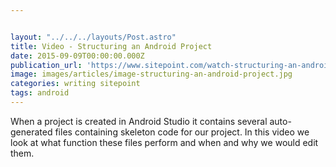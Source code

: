 ```yaml
---


layout: "../../../layouts/Post.astro"
title: Video - Structuring an Android Project
date: 2015-09-09T00:00:00.000Z
publication_url: 'https://www.sitepoint.com/watch-structuring-an-android-project/'
image: images/articles/image-structuring-an-android-project.jpg
categories: writing sitepoint
tags: android
---
```


When a project is created in Android Studio it contains several auto-generated files containing skeleton code for our project. In this video we look at what function these files perform and when and why we would edit them.
